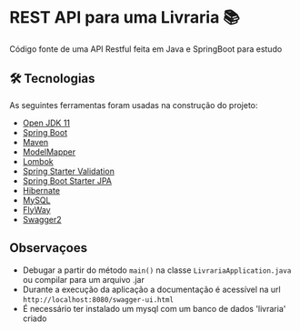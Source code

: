 # REST API para uma Livraria :books:

Código fonte de uma API Restful feita em Java e SpringBoot para estudo   


## 🛠 Tecnologias

As seguintes ferramentas foram usadas na construção do projeto:

- [Open JDK 11](https://openjdk.java.net/projects/jdk/11/)
- [Spring Boot](https://start.spring.io)
- [Maven](https://maven.apache.org)
- [ModelMapper](http://modelmapper.org/)
- [Lombok](https://objectcomputing.com/resources/publications/sett/january-2010-reducing-boilerplate-code-with-project-lombok)
- [Spring Starter Validation](https://mvnrepository.com/artifact/org.springframework.boot/spring-boot-starter-validation)
- [Spring Boot Starter JPA](https://mvnrepository.com/artifact/org.springframework.boot/spring-boot-starter-data-jpa)
- [Hibernate](https://hibernate.org/)
- [MySQL](https://mvnrepository.com/artifact/mysql/mysql-connector-java)
- [FlyWay](https://flywaydb.org/)
- [Swagger2](https://swagger.io/)

## Observaçoes

- Debugar a partir do método `main()` na classe `LivrariaApplication.java` ou compilar para um arquivo .jar
- Durante a execução da aplicação a documentação é acessível na url `http://localhost:8080/swagger-ui.html`
- É necessário ter instalado um mysql com um banco de dados 'livraria' criado
